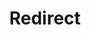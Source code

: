 ﻿---
layout: src/layouts/Redirect.astro
title: Redirect
redirect: https://octopus.com/docs/administration/high-availability/maintain/polling-tentacles-with-ha
pubDate:  2023-01-01
navSearch: false
navSitemap: false
navMenu: false
---
